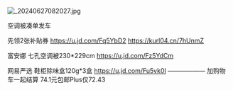 ![_20240627082027.jpg](https://s2.loli.net/2024/06/27/zD8XjMH41qsWAaE.jpg)

空调被凑单发车

先领2张补贴券
https://u.jd.com/Fq5YbD2
https://kurl04.cn/7hUnmZ

富安娜 七孔空调被230*229cm
https://u.jd.com/Fz5YdCm

网易严选 鞋柜除味盒120g*3盒
https://u.jd.com/Fu5vk0I
——————
加购物车一起结算
74.1元包邮Plus仅72.43